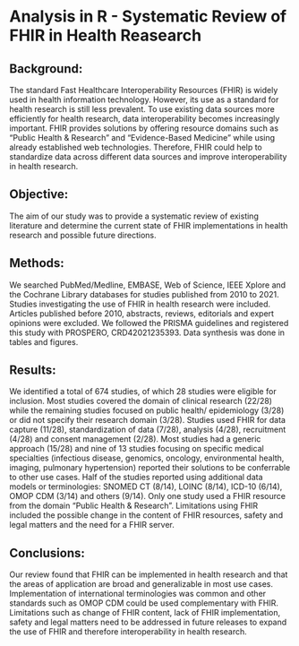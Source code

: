 # Analysis in R - Systematic Review of FHIR in Health Reasearch

## Background: 
The standard Fast Healthcare Interoperability Resources (FHIR) is widely used in health information technology. However, its use as a standard for health research is still less prevalent. To use existing data sources more efficiently for health research, data interoperability becomes increasingly important. FHIR provides solutions by offering resource domains such as “Public Health & Research” and “Evidence-Based Medicine” while using already established web technologies. Therefore, FHIR could help to standardize data across different data sources and improve interoperability in health research.

## Objective: 
The aim of our study was to provide a systematic review of existing literature and determine the current state of FHIR implementations in health research and possible future directions.

## Methods: 
We searched PubMed/Medline, EMBASE, Web of Science, IEEE Xplore and the Cochrane Library databases for studies published from 2010 to 2021. Studies investigating the use of FHIR in health research were included. Articles published before 2010, abstracts, reviews, editorials and expert opinions were excluded. We followed the PRISMA guidelines and registered this study with PROSPERO, CRD42021235393. Data synthesis was done in tables and figures.

## Results: 
We identified a total of 674 studies, of which 28 studies were eligible for inclusion.  Most studies covered the domain of clinical research (22/28) while the remaining studies focused on public health/ epidemiology (3/28) or did not specify their research domain (3/28). Studies used FHIR for data capture (11/28), standardization of data (7/28), analysis (4/28), recruitment (4/28) and consent management (2/28). Most studies had a generic approach (15/28) and nine of 13 studies focusing on specific medical specialties (infectious disease, genomics, oncology, environmental health, imaging, pulmonary hypertension) reported their solutions to be conferrable to other use cases. Half of the studies reported using additional data models or terminologies: SNOMED CT (8/14), LOINC (8/14), ICD-10 (6/14), OMOP CDM (3/14) and others (9/14). Only one study used a FHIR resource from the domain “Public Health & Research”. Limitations using FHIR included the possible change in the content of FHIR resources, safety and legal matters and the need for a FHIR server.

## Conclusions: 
Our review found that FHIR can be implemented in health research and that the areas of application are broad and generalizable in most use cases. Implementation of international terminologies was common and other standards such as OMOP CDM could be used complementary with FHIR. Limitations such as change of FHIR content, lack of FHIR implementation, safety and legal matters need to be addressed in future releases to expand the use of FHIR and therefore interoperability in health research.
